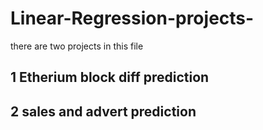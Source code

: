 # Linear-Regression-projects- 

there are two projects in this file 
## 1 Etherium block diff prediction 
## 2 sales and advert prediction 


